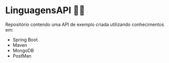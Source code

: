 # LinguagensAPI 👨‍💻
Repositório contendo uma API de exemplo criada utilizando conhecimentos em:
* Spring Boot
* Maven
* MongoDB
* PostMan
